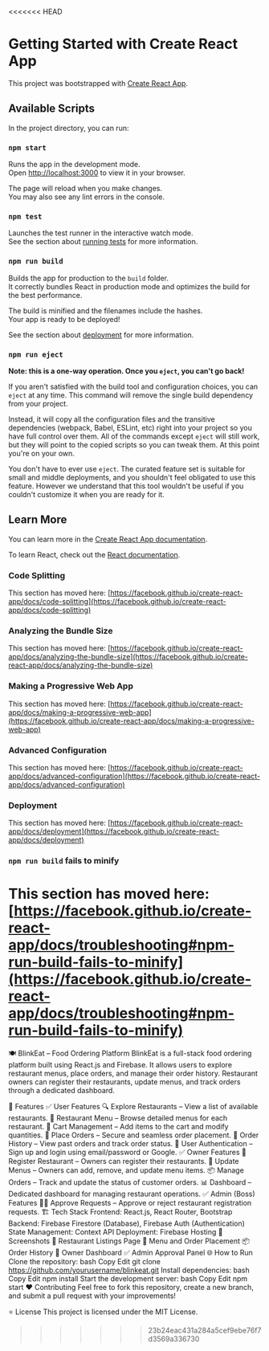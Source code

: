 <<<<<<< HEAD
# Getting Started with Create React App

This project was bootstrapped with [Create React App](https://github.com/facebook/create-react-app).

## Available Scripts

In the project directory, you can run:

### `npm start`

Runs the app in the development mode.\
Open [http://localhost:3000](http://localhost:3000) to view it in your browser.

The page will reload when you make changes.\
You may also see any lint errors in the console.

### `npm test`

Launches the test runner in the interactive watch mode.\
See the section about [running tests](https://facebook.github.io/create-react-app/docs/running-tests) for more information.

### `npm run build`

Builds the app for production to the `build` folder.\
It correctly bundles React in production mode and optimizes the build for the best performance.

The build is minified and the filenames include the hashes.\
Your app is ready to be deployed!

See the section about [deployment](https://facebook.github.io/create-react-app/docs/deployment) for more information.

### `npm run eject`

**Note: this is a one-way operation. Once you `eject`, you can't go back!**

If you aren't satisfied with the build tool and configuration choices, you can `eject` at any time. This command will remove the single build dependency from your project.

Instead, it will copy all the configuration files and the transitive dependencies (webpack, Babel, ESLint, etc) right into your project so you have full control over them. All of the commands except `eject` will still work, but they will point to the copied scripts so you can tweak them. At this point you're on your own.

You don't have to ever use `eject`. The curated feature set is suitable for small and middle deployments, and you shouldn't feel obligated to use this feature. However we understand that this tool wouldn't be useful if you couldn't customize it when you are ready for it.

## Learn More

You can learn more in the [Create React App documentation](https://facebook.github.io/create-react-app/docs/getting-started).

To learn React, check out the [React documentation](https://reactjs.org/).

### Code Splitting

This section has moved here: [https://facebook.github.io/create-react-app/docs/code-splitting](https://facebook.github.io/create-react-app/docs/code-splitting)

### Analyzing the Bundle Size

This section has moved here: [https://facebook.github.io/create-react-app/docs/analyzing-the-bundle-size](https://facebook.github.io/create-react-app/docs/analyzing-the-bundle-size)

### Making a Progressive Web App

This section has moved here: [https://facebook.github.io/create-react-app/docs/making-a-progressive-web-app](https://facebook.github.io/create-react-app/docs/making-a-progressive-web-app)

### Advanced Configuration

This section has moved here: [https://facebook.github.io/create-react-app/docs/advanced-configuration](https://facebook.github.io/create-react-app/docs/advanced-configuration)

### Deployment

This section has moved here: [https://facebook.github.io/create-react-app/docs/deployment](https://facebook.github.io/create-react-app/docs/deployment)

### `npm run build` fails to minify

This section has moved here: [https://facebook.github.io/create-react-app/docs/troubleshooting#npm-run-build-fails-to-minify](https://facebook.github.io/create-react-app/docs/troubleshooting#npm-run-build-fails-to-minify)
=======
🍽️ BlinkEat – Food Ordering Platform
BlinkEat is a full-stack food ordering platform built using React.js and Firebase. It allows users to explore restaurant menus, place orders, and manage their order history. Restaurant owners can register their restaurants, update menus, and track orders through a dedicated dashboard.

🚀 Features
✅ User Features
🔍 Explore Restaurants – View a list of available restaurants.
🍴 Restaurant Menu – Browse detailed menus for each restaurant.
🛒 Cart Management – Add items to the cart and modify quantities.
📝 Place Orders – Secure and seamless order placement.
📜 Order History – View past orders and track order status.
🔐 User Authentication – Sign up and login using email/password or Google.
✅ Owner Features
🏢 Register Restaurant – Owners can register their restaurants.
📝 Update Menus – Owners can add, remove, and update menu items.
📦 Manage Orders – Track and update the status of customer orders.
📊 Dashboard – Dedicated dashboard for managing restaurant operations.
✅ Admin (Boss) Features
👨‍⚖️ Approve Requests – Approve or reject restaurant registration requests.
🏗️ Tech Stack
Frontend: React.js, React Router, Bootstrap
Backend: Firebase Firestore (Database), Firebase Auth (Authentication)
State Management: Context API
Deployment: Firebase Hosting
📸 Screenshots
🔖 Restaurant Listings Page
📝 Menu and Order Placement
📦 Order History
🏢 Owner Dashboard
✅ Admin Approval Panel
🌐 How to Run
Clone the repository:
bash
Copy
Edit
git clone https://github.com/yourusername/blinkeat.git
Install dependencies:
bash
Copy
Edit
npm install
Start the development server:
bash
Copy
Edit
npm start
❤️ Contributing
Feel free to fork this repository, create a new branch, and submit a pull request with your improvements!

⭐ License
This project is licensed under the MIT License.
>>>>>>> 23b24eac431a284a5cef9ebe76f7d3569a336730
